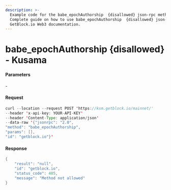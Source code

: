 ```yaml
---
description: >-
  Example code for the babe_epochAuthorship  {disallowed} json-rpc method.
  Сomplete guide on how to use babe_epochAuthorship  {disallowed} json-rpc in
  GetBlock.io Web3 documentation.
---
```


# babe\_epochAuthorship {disallowed} - Kusama

#### Parameters

\-

#### Request

```java
curl --location --request POST 'https://ksm.getblock.io/mainnet/' 
--header 'x-api-key: YOUR-API-KEY' 
--header 'Content-Type: application/json' 
--data-raw '{"jsonrpc": "2.0",
"method": "babe_epochAuthorship",
"params": [],
"id": "getblock.io"}'
```

#### Response

```java
{
    "result": "null",
    "id": "getblock.io",
    "status_code": 405,
    "message": "Method not allowed"
}
```
